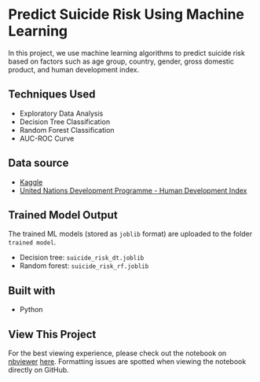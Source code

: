 # Predict Suicide Risk Using Machine Learning
In this project, we use machine learning algorithms to predict suicide risk based on factors such as age group, country, gender, gross domestic product, and human development index.

## Techniques Used
* Exploratory Data Analysis
* Decision Tree Classification
* Random Forest Classification
* AUC-ROC Curve

## Data source
* [Kaggle](https://www.kaggle.com/russellyates88/suicide-rates-overview-1985-to-2016)
* [United Nations Development Programme - Human Development Index](http://hdr.undp.org/en/data)

## Trained Model Output
The trained ML models (stored as `joblib` format) are uploaded to the folder `trained model`. 
* Decision tree: `suicide_risk_dt.joblib`
* Random forest: `suicide_risk_rf.joblib`

## Built with
* Python

## View This Project
For the best viewing experience, please check out the notebook on [nbviewer](https://nbviewer.jupyter.org/) [here](https://nbviewer.jupyter.org/github/FooEng/suicide-risk-prediction/blob/main/Suicide_Risk_Prediction_ML.ipynb). Formatting issues are spotted when viewing the notebook directly on GitHub.